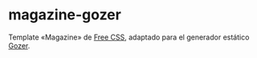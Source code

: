 # magazine-gozer
Template «Magazine» de [Free CSS](https://www.free-css.com/free-css-templates/page215/magazine), adaptado para el generador estático [Gozer](https://github.com/dannyvankooten/gozer).
